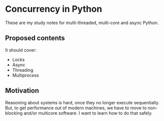 # Concurrency in Python

These are my study notes for multi-threaded, multi-core and async Python.

## Proposed contents

It should cover:

- Locks
- Async
- Threading
- Multiprocess

## Motivation

Reasoning about systems is hard, once they no longer execute sequentially. But, to get performance out of modern machines, we have to move to non-blocking and/or multicore software. I want to learn how to do that safely.
